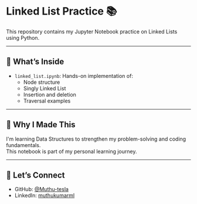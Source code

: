 # Linked List Practice 📚

This repository contains my Jupyter Notebook practice on Linked Lists using Python.

---

## 📌 What’s Inside

- `linked_list.ipynb`: Hands-on implementation of:
  - Node structure
  - Singly Linked List
  - Insertion and deletion
  - Traversal examples

---

## 🎯 Why I Made This

I'm learning Data Structures to strengthen my problem-solving and coding fundamentals.  
This notebook is part of my personal learning journey.

---

## 🚀 Let’s Connect

- GitHub: [@Muthu-tesla](https://github.com/Muthu-tesla)
- LinkedIn: [muthukumarml](https://linkedin.com/in/muthukumarml)

